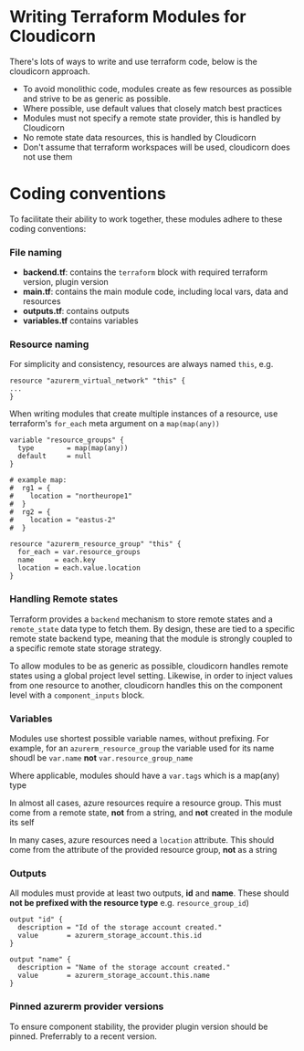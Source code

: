 # Writing Terraform Modules for Cloudicorn

There's lots of ways to write and use terraform code, below is the cloudicorn approach.

- To avoid monolithic code, modules create as few resources as possible and strive to be as generic as possible.
- Where possible, use default values that closely match best practices
- Modules must not specify a remote state provider, this is handled by Cloudicorn
- No remote state data resources, this is handled by Cloudicorn
- Don't assume that terraform workspaces will be used, cloudicorn does not use them


# Coding conventions

To facilitate their ability to work together, these modules adhere to these coding conventions:

### File naming

- **backend.tf**: contains the `terraform` block with required terraform version, plugin version
- **main.tf**: contains the main module code, including local vars, data and resources
- **outputs.tf**: contains outputs
- **variables.tf** contains variables

### Resource naming

For simplicity and consistency, resources are always named `this`, e.g.

```
resource "azurerm_virtual_network" "this" {
...
}
```

When writing modules that create multiple instances of a resource, use terraform's `for_each` meta argument on a `map(map(any))`

```
variable "resource_groups" {
  type        = map(map(any))
  default     = null
}

# example map:
#  rg1 = {
#    location = "northeurope1"
#  }
#  rg2 = {
#    location = "eastus-2"
#  }

resource "azurerm_resource_group" "this" {
  for_each = var.resource_groups
  name     = each.key
  location = each.value.location
}

```


### Handling Remote states

Terraform provides a `backend` mechanism to store remote states and a `remote_state` data type to fetch them. By design, these are tied to a specific remote state backend type, meaning that the module is strongly coupled to a specific remote state storage strategy.

To allow modules to be as generic as possible, cloudicorn handles remote states using a global project level setting.  Likewise, in order to inject values from one resource to another, cloudicorn handles this on the component level with a `component_inputs` block. 


### Variables

Modules use shortest possible variable names, without prefixing.  For example, for an `azurerm_resource_group` the variable used for its name shoudl be `var.name` **not** `var.resource_group_name`

Where applicable, modules should have a `var.tags` which is a map(any) type

In almost all cases, azure resources require a resource group.  This must come from a remote state, **not** from a string, and **not** created in the module its self

In many cases, azure resources need a `location` attribute.  This should come from the attribute of the provided resource group, **not** as a string

### Outputs

All modules must provide at least two outputs, **id** and **name**.
These should **not be prefixed with the resource type** e.g. `resource_group_id`)

```
output "id" {
  description = "Id of the storage account created."
  value       = azurerm_storage_account.this.id
}

output "name" {
  description = "Name of the storage account created."
  value       = azurerm_storage_account.this.name
}
```

### Pinned azurerm provider versions

To ensure component stability, the provider plugin version should be pinned.  Preferrably to a recent version.



